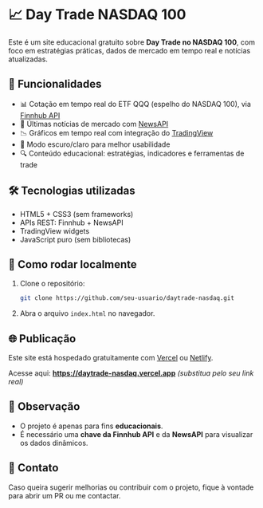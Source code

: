 # 📈 Day Trade NASDAQ 100

Este é um site educacional gratuito sobre **Day Trade no NASDAQ 100**, com foco em estratégias práticas, dados de mercado em tempo real e notícias atualizadas.

## 🚀 Funcionalidades

- 📊 Cotação em tempo real do ETF QQQ (espelho do NASDAQ 100), via [Finnhub API](https://finnhub.io/)
- 📰 Últimas notícias de mercado com [NewsAPI](https://newsapi.org/)
- 📉 Gráficos em tempo real com integração do [TradingView](https://tradingview.com)
- 🌙 Modo escuro/claro para melhor usabilidade
- 🔍 Conteúdo educacional: estratégias, indicadores e ferramentas de trade

## 🛠 Tecnologias utilizadas

- HTML5 + CSS3 (sem frameworks)
- APIs REST: Finnhub + NewsAPI
- TradingView widgets
- JavaScript puro (sem bibliotecas)

## 🧪 Como rodar localmente

1. Clone o repositório:
   ```bash
   git clone https://github.com/seu-usuario/daytrade-nasdaq.git
   ```
2. Abra o arquivo `index.html` no navegador.

## 🌐 Publicação

Este site está hospedado gratuitamente com [Vercel](https://vercel.com) ou [Netlify](https://netlify.com).

Acesse aqui: **https://daytrade-nasdaq.vercel.app** *(substitua pelo seu link real)*

## 📌 Observação

- O projeto é apenas para fins **educacionais**.
- É necessário uma **chave da Finnhub API** e da **NewsAPI** para visualizar os dados dinâmicos.

## 📧 Contato

Caso queira sugerir melhorias ou contribuir com o projeto, fique à vontade para abrir um PR ou me contactar.
